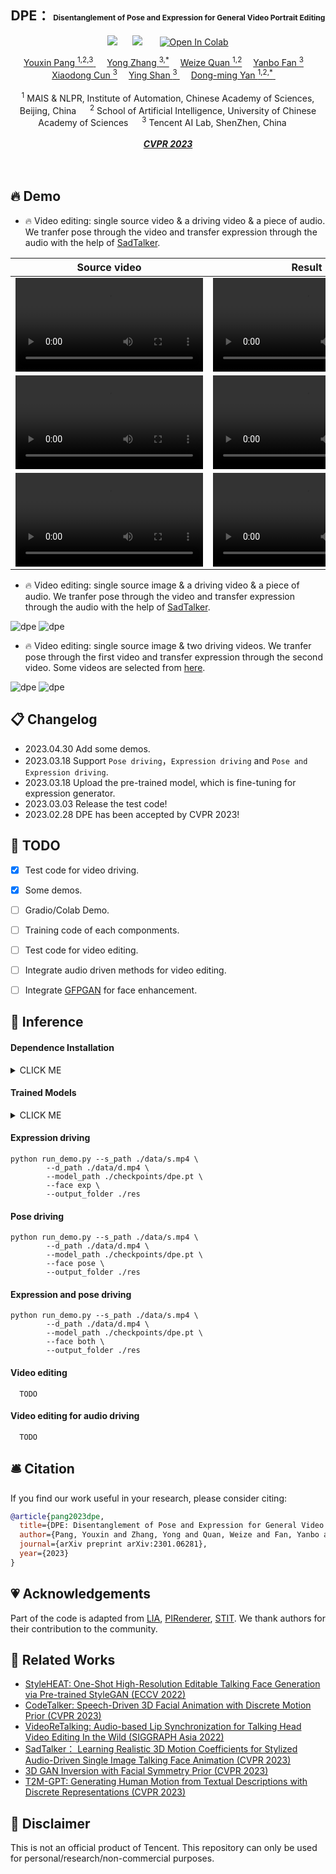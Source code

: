 <div align="center">

<h2> DPE： <span style="font-size:12px">Disentanglement of Pose and Expression for General Video Portrait Editing </span> </h2> 

  <a href='https://arxiv.org/abs/2301.06281'><img src='https://img.shields.io/badge/ArXiv-2211.14758-red'></a> &nbsp;&nbsp;&nbsp;&nbsp;&nbsp;<a href='https://carlyx.github.io/DPE/'><img src='https://img.shields.io/badge/Project-Page-Green'></a> &nbsp;&nbsp;&nbsp;&nbsp;&nbsp; [![Open In Colab](https://colab.research.google.com/assets/colab-badge.svg)]() 

<div>
    <a href='https://carlyx.github.io/' target='_blank'>Youxin Pang <sup>1,2,3</sup> </a>&emsp;
    <a href='https://yzhang2016.github.io/' target='_blank'>Yong Zhang <sup>3,*</sup></a>&emsp;
    <a href='https://weizequan.github.io/' target='_blank'>Weize Quan <sup>1,2</sup></a>&emsp;
    <a href='https://sites.google.com/site/yanbofan0124/' target='_blank'>Yanbo Fan <sup>3</sup></a>&emsp;
    <a href='https://vinthony.github.io/' target='_blank'>Xiaodong Cun <sup>3</a>&emsp;
    <a href='https://scholar.google.com/citations?hl=zh-CN&user=4oXBp9UAAAAJ' target='_blank'>Ying Shan <sup>3</sup> </a>&emsp;
    <a href='https://sites.google.com/site/yandongming/' target='_blank'>Dong-ming Yan <sup>1,2,*</sup> </a>&emsp;
</div>
<br>
<div>
    <sup>1</sup> MAIS & NLPR, Institute of Automation, Chinese Academy of Sciences, Beijing, China &emsp; <sup>2</sup> School of Artificial Intelligence, University of Chinese Academy of Sciences &emsp; <sup>3</sup> Tencent AI Lab, ShenZhen, China &emsp; 
</div>
<br>
<i><strong><a href='https://arxiv.org/abs/2301.06281' target='_blank'>CVPR 2023</a></strong></i>
<br>
<br>

<br>

</div>




## 🔥 Demo

- 🔥 Video editing: single source video & a driving video & a piece of audio.
We tranfer pose through the video and transfer expression through the audio with the help of [SadTalker](https://github.com/OpenTalker/SadTalker).

| Source video                 |  Result  |
|:--------------------: |:--------------------: |
| <video  src="https://user-images.githubusercontent.com/34021717/235356114-cd865676-0f34-47d3-ba2d-9736e61bb3c7.mp4" type="video/mp4"> </video>  | <video  src="https://user-images.githubusercontent.com/34021717/235356132-2193e346-6d89-4eb0-94a5-845d2ae5962c.mp4" type="video/mp4"> </video>  |
|  <video  src="https://user-images.githubusercontent.com/34021717/235356197-1ab8126c-bc77-4f15-90e6-eb5b49344672.mp4" type="video/mp4"> </video> |  <video  src="https://user-images.githubusercontent.com/34021717/235356207-35629422-1bbe-45bb-8400-960b2bd196ed.mp4" type="video/mp4"> </video> |
| <video  src="https://user-images.githubusercontent.com/34021717/235356229-92bab207-a769-4141-8869-0db4faad41b2.mp4" type="video/mp4"> </video> |  <video  src="https://user-images.githubusercontent.com/34021717/235356249-398515ac-7afa-41cd-98b2-a3ed85ed9954.mp4" type="video/mp4"> </video> |
	
- 🔥 Video editing: single source image & a driving video & a piece of audio.
We tranfer pose through the video and transfer expression through the audio with the help of [SadTalker](https://github.com/OpenTalker/SadTalker).

![dpe](./docs/demo4_res.gif)
![dpe](./docs/demo5_res.gif)

- 🔥 Video editing: single source image & two driving videos.
We tranfer pose through the first video and transfer expression through the second video.
Some videos are selected from [here](https://www.colossyan.com/).

![dpe](./docs/demo1_res.gif)
![dpe](./docs/demo3_res.gif)

## 📋 Changelog

- 2023.04.30 Add some demos.
- 2023.03.18 Support `Pose driving`，`Expression driving` and `Pose and Expression driving`.
- 2023.03.18 Upload the pre-trained model, which is fine-tuning for expression generator.
- 2023.03.03 Release the test code!
- 2023.02.28 DPE has been accepted by CVPR 2023!

</details>

<!-- ## 🎼 Pipeline
![main_of_sadtalker](https://user-images.githubusercontent.com/4397546/222490596-4c8a2115-49a7-42ad-a2c3-3bb3288a5f36.png)  -->


  ## 🚧 TODO
  - [x] Test code for video driving.
  - [x] Some demos.
  - [ ] Gradio/Colab Demo.
  - [ ] Training code of each componments.
  - [ ] Test code for video editing.
  - [ ] Integrate audio driven methods for video editing.
  - [ ] Integrate [GFPGAN](https://github.com/TencentARC/GFPGAN) for face enhancement.


## 🔮 Inference

#### Dependence Installation

<details><summary>CLICK ME</summary>

```
git clone https://github.com/Carlyx/DPE
cd DPE 
conda create -n dpe python=3.8
source activate dpe
pip install torch==1.12.1+cu113 torchvision==0.13.1+cu113 torchaudio==0.12.1 --extra-index-url https://download.pytorch.org/whl/cu113
pip install -r requirements.txt
### install gpfgan for enhancer
pip install git+https://github.com/TencentARC/GFPGAN
```  

</details>

#### Trained Models
<details><summary>CLICK ME</summary>

Please download our [pre-trained model](https://drive.google.com/file/d/18Bi06ewhcx-1owlJF3F_J3INlXkQ3oX2/view?usp=share_link) and put it in ./checkpoints.



| Model | Description
| :--- | :----------
|checkpoints/dpe.pt | Pre-trained model (V1).

</details>

#### Expression driving
```
python run_demo.py --s_path ./data/s.mp4 \
 		--d_path ./data/d.mp4 \
		--model_path ./checkpoints/dpe.pt \
		--face exp \
		--output_folder ./res
```

#### Pose driving
```
python run_demo.py --s_path ./data/s.mp4 \
 		--d_path ./data/d.mp4 \
		--model_path ./checkpoints/dpe.pt \
		--face pose \
		--output_folder ./res
```

#### Expression and pose driving
```
python run_demo.py --s_path ./data/s.mp4 \
 		--d_path ./data/d.mp4 \
		--model_path ./checkpoints/dpe.pt \
		--face both \
		--output_folder ./res
```

#### Video editing
```
  TODO
```

#### Video editing for audio driving
```
  TODO
```

## 🛎 Citation

If you find our work useful in your research, please consider citing:

```bibtex
@article{pang2023dpe,
  title={DPE: Disentanglement of Pose and Expression for General Video Portrait Editing},
  author={Pang, Youxin and Zhang, Yong and Quan, Weize and Fan, Yanbo and Cun, Xiaodong and Shan, Ying and Yan, Dong-ming},
  journal={arXiv preprint arXiv:2301.06281},
  year={2023}
}
```

## 💗 Acknowledgements
Part of the code is adapted from 
[LIA](https://github.com/wyhsirius/LIA),
[PIRenderer](https://github.com/RenYurui/PIRender),
[STIT](https://github.com/rotemtzaban/STIT).
We thank authors for their contribution to the community.


## 🥂 Related Works
- [StyleHEAT: One-Shot High-Resolution Editable Talking Face Generation via Pre-trained StyleGAN (ECCV 2022)](https://github.com/FeiiYin/StyleHEAT)
- [CodeTalker: Speech-Driven 3D Facial Animation with Discrete Motion Prior (CVPR 2023)](https://github.com/Doubiiu/CodeTalker)
- [VideoReTalking: Audio-based Lip Synchronization for Talking Head Video Editing In the Wild (SIGGRAPH Asia 2022)](https://github.com/vinthony/video-retalking)
- [SadTalker： Learning Realistic 3D Motion Coefficients for Stylized Audio-Driven Single Image Talking Face Animation (CVPR 2023)](https://github.com/Winfredy/SadTalker)
- [3D GAN Inversion with Facial Symmetry Prior (CVPR 2023)](https://github.com/FeiiYin/SPI/)
- [T2M-GPT: Generating Human Motion from Textual Descriptions with Discrete Representations (CVPR 2023)](https://github.com/Mael-zys/T2M-GPT)

## 📢 Disclaimer

This is not an official product of Tencent. This repository can only be used for personal/research/non-commercial purposes.
